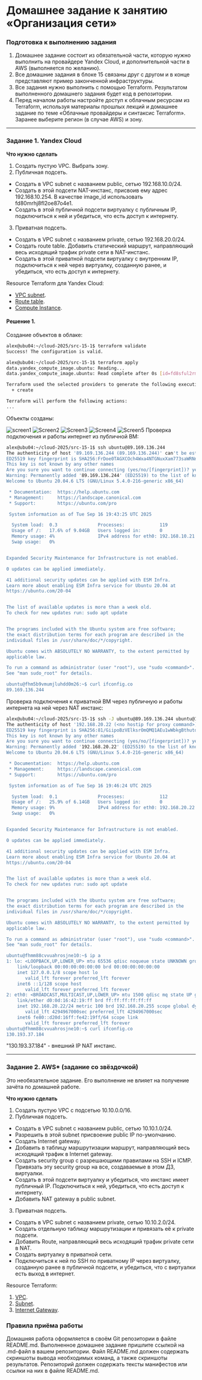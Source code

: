 # Домашнее задание к занятию «Организация сети»

### Подготовка к выполнению задания

1. Домашнее задание состоит из обязательной части, которую нужно выполнить на провайдере Yandex Cloud, и дополнительной части в AWS (выполняется по желанию). 
2. Все домашние задания в блоке 15 связаны друг с другом и в конце представляют пример законченной инфраструктуры.  
3. Все задания нужно выполнить с помощью Terraform. Результатом выполненного домашнего задания будет код в репозитории. 
4. Перед началом работы настройте доступ к облачным ресурсам из Terraform, используя материалы прошлых лекций и домашнее задание по теме «Облачные провайдеры и синтаксис Terraform». Заранее выберите регион (в случае AWS) и зону.

---
### Задание 1. Yandex Cloud 

**Что нужно сделать**

1. Создать пустую VPC. Выбрать зону.
2. Публичная подсеть.

 - Создать в VPC subnet с названием public, сетью 192.168.10.0/24.
 - Создать в этой подсети NAT-инстанс, присвоив ему адрес 192.168.10.254. В качестве image_id использовать fd80mrhj8fl2oe87o4e1.
 - Создать в этой публичной подсети виртуалку с публичным IP, подключиться к ней и убедиться, что есть доступ к интернету.
3. Приватная подсеть.
 - Создать в VPC subnet с названием private, сетью 192.168.20.0/24.
 - Создать route table. Добавить статический маршрут, направляющий весь исходящий трафик private сети в NAT-инстанс.
 - Создать в этой приватной подсети виртуалку с внутренним IP, подключиться к ней через виртуалку, созданную ранее, и убедиться, что есть доступ к интернету.

Resource Terraform для Yandex Cloud:

- [VPC subnet](https://registry.terraform.io/providers/yandex-cloud/yandex/latest/docs/resources/vpc_subnet).
- [Route table](https://registry.terraform.io/providers/yandex-cloud/yandex/latest/docs/resources/vpc_route_table).
- [Compute Instance](https://registry.terraform.io/providers/yandex-cloud/yandex/latest/docs/resources/compute_instance).


#### Решение 1.

Создание объектов в облаке:

```bash
alex@ubu04:~/cloud-2025/src-15-1$ terraform validate
Success! The configuration is valid.

alex@ubu04:~/cloud-2025/src-15-1$ terraform apply
data.yandex_compute_image.ubuntu: Reading...
data.yandex_compute_image.ubuntu: Read complete after 0s [id=fd8sful2rmlfidnfh4t4]

Terraform used the selected providers to generate the following execution plan. Resource actions are indicated with the following symbols:
  + create

Terraform will perform the following actions:
...

```

Объекты созданы:

![screen1](https://github.com/hachubra/cloud-2025/blob/main/img/1.png)
![Screen2](https://github.com/hachubra/cloud-2025/blob/main/img/2.png)
![Screen3](https://github.com/hachubra/cloud-2025/blob/main/img/3.png)
![Screen4](https://github.com/hachubra/cloud-2025/blob/main/img/4.png)
![Screen5](https://github.com/hachubra/cloud-2025/blob/main/img/5.png)
Проверка подключения и работы интернет из публичной ВМ:

```bash
alex@ubu04:~/cloud-2025/src-15-1$ ssh ubuntu@89.169.136.244
The authenticity of host '89.169.136.244 (89.169.136.244)' can't be established.
ED25519 key fingerprint is SHA256:FrDoe0TAGXCOch4Wxa4NTGNuxXam773saWRNnwAjRzc.
This key is not known by any other names
Are you sure you want to continue connecting (yes/no/[fingerprint])? yes
Warning: Permanently added '89.169.136.244' (ED25519) to the list of known hosts.
Welcome to Ubuntu 20.04.6 LTS (GNU/Linux 5.4.0-216-generic x86_64)

 * Documentation:  https://help.ubuntu.com
 * Management:     https://landscape.canonical.com
 * Support:        https://ubuntu.com/pro

 System information as of Tue Sep 16 19:43:25 UTC 2025

  System load:  0.3               Processes:             119
  Usage of /:   17.6% of 9.04GB   Users logged in:       0
  Memory usage: 4%                IPv4 address for eth0: 192.168.10.21
  Swap usage:   0%


Expanded Security Maintenance for Infrastructure is not enabled.

0 updates can be applied immediately.

41 additional security updates can be applied with ESM Infra.
Learn more about enabling ESM Infra service for Ubuntu 20.04 at
https://ubuntu.com/20-04


The list of available updates is more than a week old.
To check for new updates run: sudo apt update


The programs included with the Ubuntu system are free software;
the exact distribution terms for each program are described in the
individual files in /usr/share/doc/*/copyright.

Ubuntu comes with ABSOLUTELY NO WARRANTY, to the extent permitted by
applicable law.

To run a command as administrator (user "root"), use "sudo <command>".
See "man sudo_root" for details.

ubuntu@fhm5b9vmumjluhdd0m26:~$ curl ifconfig.co
89.169.136.244

```
Проверка подключения к приватной ВМ через публичную и работы интернета на ней через NAT инстанс:

```bash
alex@ubu04:~/cloud-2025/src-15-1$ ssh -J ubuntu@89.169.136.244 ubuntu@192.168.20.22
The authenticity of host '192.168.20.22 (<no hostip for proxy command>)' can't be established.
ED25519 key fingerprint is SHA256:81/GiipoBzVElksrOmQMQ1AEu1wWbkgBthutdsCy4gY.
This key is not known by any other names
Are you sure you want to continue connecting (yes/no/[fingerprint])? yes
Warning: Permanently added '192.168.20.22' (ED25519) to the list of known hosts.
Welcome to Ubuntu 20.04.6 LTS (GNU/Linux 5.4.0-216-generic x86_64)

 * Documentation:  https://help.ubuntu.com
 * Management:     https://landscape.canonical.com
 * Support:        https://ubuntu.com/pro

 System information as of Tue Sep 16 19:46:24 UTC 2025

  System load:  0.1               Processes:             112
  Usage of /:   25.9% of 6.14GB   Users logged in:       0
  Memory usage: 9%                IPv4 address for eth0: 192.168.20.22
  Swap usage:   0%


Expanded Security Maintenance for Infrastructure is not enabled.

0 updates can be applied immediately.

41 additional security updates can be applied with ESM Infra.
Learn more about enabling ESM Infra service for Ubuntu 20.04 at
https://ubuntu.com/20-04


The list of available updates is more than a week old.
To check for new updates run: sudo apt update


The programs included with the Ubuntu system are free software;
the exact distribution terms for each program are described in the
individual files in /usr/share/doc/*/copyright.

Ubuntu comes with ABSOLUTELY NO WARRANTY, to the extent permitted by
applicable law.

To run a command as administrator (user "root"), use "sudo <command>".
See "man sudo_root" for details.

ubuntu@fhmm88cvvuahrosjne10:~$ ip a
1: lo: <LOOPBACK,UP,LOWER_UP> mtu 65536 qdisc noqueue state UNKNOWN group default qlen 1000
    link/loopback 00:00:00:00:00:00 brd 00:00:00:00:00:00
    inet 127.0.0.1/8 scope host lo
       valid_lft forever preferred_lft forever
    inet6 ::1/128 scope host 
       valid_lft forever preferred_lft forever
2: eth0: <BROADCAST,MULTICAST,UP,LOWER_UP> mtu 1500 qdisc mq state UP group default qlen 1000
    link/ether d0:0d:16:42:19:ff brd ff:ff:ff:ff:ff:ff
    inet 192.168.20.22/24 metric 100 brd 192.168.20.255 scope global dynamic eth0
       valid_lft 4294967000sec preferred_lft 4294967000sec
    inet6 fe80::d20d:16ff:fe42:19ff/64 scope link 
       valid_lft forever preferred_lft forever
ubuntu@fhmm88cvvuahrosjne10:~$ curl ifconfig.co
130.193.37.184
```
"130.193.37.184" - внешний IP NAT инстанс.

---
### Задание 2. AWS* (задание со звёздочкой)

Это необязательное задание. Его выполнение не влияет на получение зачёта по домашней работе.

**Что нужно сделать**

1. Создать пустую VPC с подсетью 10.10.0.0/16.
2. Публичная подсеть.

 - Создать в VPC subnet с названием public, сетью 10.10.1.0/24.
 - Разрешить в этой subnet присвоение public IP по-умолчанию.
 - Создать Internet gateway.
 - Добавить в таблицу маршрутизации маршрут, направляющий весь исходящий трафик в Internet gateway.
 - Создать security group с разрешающими правилами на SSH и ICMP. Привязать эту security group на все, создаваемые в этом ДЗ, виртуалки.
 - Создать в этой подсети виртуалку и убедиться, что инстанс имеет публичный IP. Подключиться к ней, убедиться, что есть доступ к интернету.
 - Добавить NAT gateway в public subnet.
3. Приватная подсеть.
 - Создать в VPC subnet с названием private, сетью 10.10.2.0/24.
 - Создать отдельную таблицу маршрутизации и привязать её к private подсети.
 - Добавить Route, направляющий весь исходящий трафик private сети в NAT.
 - Создать виртуалку в приватной сети.
 - Подключиться к ней по SSH по приватному IP через виртуалку, созданную ранее в публичной подсети, и убедиться, что с виртуалки есть выход в интернет.

Resource Terraform:

1. [VPC](https://registry.terraform.io/providers/hashicorp/aws/latest/docs/resources/vpc).
1. [Subnet](https://registry.terraform.io/providers/hashicorp/aws/latest/docs/resources/subnet).
1. [Internet Gateway](https://registry.terraform.io/providers/hashicorp/aws/latest/docs/resources/internet_gateway).

### Правила приёма работы

Домашняя работа оформляется в своём Git репозитории в файле README.md. Выполненное домашнее задание пришлите ссылкой на .md-файл в вашем репозитории.
Файл README.md должен содержать скриншоты вывода необходимых команд, а также скриншоты результатов.
Репозиторий должен содержать тексты манифестов или ссылки на них в файле README.md.
